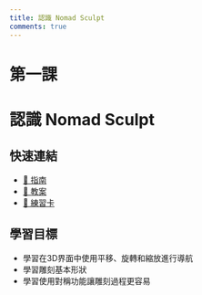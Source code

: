 ```yaml
---
title: 認識 Nomad Sculpt
comments: true
---
```


# **第一課**
# **認識 Nomad Sculpt**

## **快速連結**

- [📖 指南](handbook.zh_HK.md)
- [📝 教案](lesson-plan.zh_HK.md)
- [🎯 練習卡](exercise-cards.zh_HK.md)

## **學習目標**

- 學習在3D界面中使用平移、旋轉和縮放進行導航
- 學習雕刻基本形狀
- 學習使用對稱功能讓雕刻過程更容易 